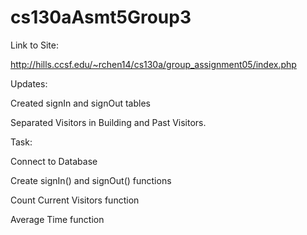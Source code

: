 # cs130aAsmt5Group3

Link to Site:

http://hills.ccsf.edu/~rchen14/cs130a/group_assignment05/index.php 

Updates:

Created signIn and signOut tables

Separated Visitors in Building and Past Visitors.

 

Task:

Connect to Database

Create signIn() and signOut() functions

Count Current Visitors function

Average Time function

 
